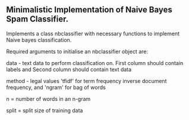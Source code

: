 ## Minimalistic Implementation of Naive Bayes Spam Classifier.

Implements a class nbclassifier with necessary functions to implement Naive bayes classification.

Required arguments to initialise an nbclassifier object are:

data - text data to perform classification on. First column should 
       contain labels and Second column should contain text data 
       
method - legal values 'tfidf' for term frequency inverse document frequency,
         and 'ngram' for bag of words 
         
n = number of words in an n-gram

split = split size of training data
